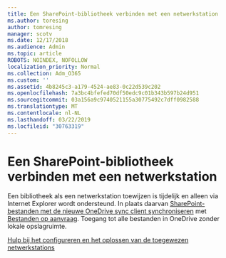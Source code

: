 ```yaml
---
title: Een SharePoint-bibliotheek verbinden met een netwerkstation
ms.author: toresing
author: tomresing
manager: scotv
ms.date: 12/17/2018
ms.audience: Admin
ms.topic: article
ROBOTS: NOINDEX, NOFOLLOW
localization_priority: Normal
ms.collection: Adm_O365
ms.custom: ''
ms.assetid: 4b8245c3-a179-4524-ae83-0c22d539c202
ms.openlocfilehash: 7a3bc4bfefed70df50edc9c01b343b597b24d951
ms.sourcegitcommit: 03a156a9c9740521155a30775492c7dff0982588
ms.translationtype: MT
ms.contentlocale: nl-NL
ms.lasthandoff: 03/22/2019
ms.locfileid: "30763319"
---
```

# <a name="map-a-sharepoint-library-to-a-network-drive"></a>Een SharePoint-bibliotheek verbinden met een netwerkstation

Een bibliotheek als een netwerkstation toewijzen is tijdelijk en alleen via Internet Explorer wordt ondersteund. In plaats daarvan [SharePoint-bestanden met de nieuwe OneDrive sync client synchroniseren](https://support.office.com/article/6de9ede8-5b6e-4503-80b2-6190f3354a88.aspx) met [Bestanden op aanvraag](https://support.office.com/article/0e6860d3-d9f3-4971-b321-7092438fb38e.aspx). Toegang tot alle bestanden in OneDrive zonder lokale opslagruimte.
  
[Hulp bij het configureren en het oplossen van de toegewezen netwerkstations](https://go.microsoft.com/fwlink/?linkid=872946)
  

